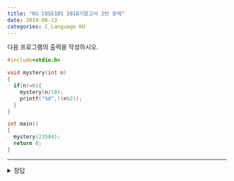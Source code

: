 ```yaml
---
title: "KU COSE101 2018기말고사 2번 문제"
date: 2019-06-13
categories: C_Language KU
---
```


다음 프로그램의 출력을 작성하시오.

~~~c
#include<stdio.h>

void mystery(int n)
{
  if(n!=0){
    mystery(n/10);
    printf("%d",!(n%2));
  }
}

int main()
{
  mystery(23594);
  return 0;
}
~~~

***

<details><summary>정답</summary>
  
{% highlight text %}

10001

- mystery(23594)를 실행하면 재귀함수로 계속 들어간다.
  - mystery(2359);
    - mystery(235);
      - mystery(23);
        - mystery(2);
          - mystery(0); --> if문 들어가지 않고 바로 return
        - n%2가 0이므로, 1을 출력
      - n%2가 1이므로, 0을 출력
    - n%2가 1이므로, 0을 출력
  - n%2가 1이므로, 0을 출력
- n%2가 0이므로, 1을 출력

따라서 10001이 출력된다.

{% endhighlight %}

</details>

